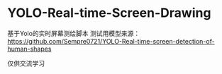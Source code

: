 # YOLO-Real-time-Screen-Drawing
基于Yolo的实时屏幕测绘脚本
测试用模型来源：https://github.com/Sempre0721/YOLO-Real-time-screen-detection-of-human-shapes

仅供交流学习
